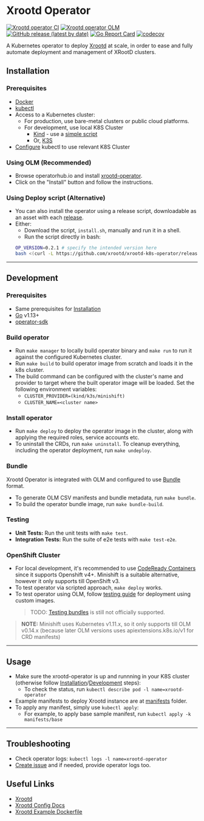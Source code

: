 # Xrootd Operator

[![Xrootd operator CI](https://github.com/xrootd/xrootd-k8s-operator/workflows/Xrootd%20operator%20CI/badge.svg)](https://github.com/xrootd/xrootd-k8s-operator/actions?query=workflow%3A"Xrootd+operator+CI") [![Xrootd operator OLM](https://github.com/xrootd/xrootd-k8s-operator/workflows/Xrootd%20operator%20OLM/badge.svg)](https://github.com/xrootd/xrootd-k8s-operator/actions?query=workflow%3A"Xrootd+operator+OLM") 
<br />
[![GitHub release (latest by date)](https://img.shields.io/github/v/release/xrootd/xrootd-k8s-operator)](https://github.com/xrootd/xrootd-k8s-operator/releases) [![Go Report Card](https://goreportcard.com/badge/github.com/xrootd/xrootd-k8s-operator)](https://goreportcard.com/report/github.com/xrootd/xrootd-k8s-operator) [![codecov](https://codecov.io/gh/xrootd/xrootd-k8s-operator/branch/master/graph/badge.svg)](https://codecov.io/gh/xrootd/xrootd-k8s-operator)

A Kubernetes operator to deploy [Xrootd](https://github.com/xrootd/xrootd) at scale, in order to ease and fully automate deployment and management of XRootD clusters.

## Installation

### Prerequisites

- [Docker](https://docs.docker.com/get-docker/)
- [kubectl](https://kubernetes.io/docs/tasks/tools/install-kubectl/)
- Access to a Kubernetes cluster:
  - For production, use bare-metal clusters or public cloud platforms.
  - For development, use local K8S Cluster
    - [Kind](https://kind.sigs.k8s.io/) - use a [simple script](https://github.com/k8s-school/kind-helper/blob/master/k8s-create.sh)
    - Or, [K3S](https://k3s.io/)
- [Configure](https://success.docker.com/article/how-to-use-kubectl-to-manage-multiple-kubernetes-clusters) kubectl to use relevant K8S Cluster

### Using OLM (Recommended)

- Browse operatorhub.io and install [xrootd-operator](https://operatorhub.io/operator/xrootd-operator).
- Click on the "Install" button and follow the instructions.

### Using Deploy script (Alternative)

- You can also install the operator using a release script, downloadable as an asset with each [release](https://github.com/xrootd/xrootd-k8s-operator/releases/latest).
- Either:
  - Download the script, `install.sh`, manually and run it in a shell.
  - Run the script directly in bash:
  ```bash
  OP_VERSION=0.2.1 # specify the intended version here
  bash <(curl -L https://github.com/xrootd/xrootd-k8s-operator/releases/download/$OP_VERSION/install.sh)
  ```

---

## Development

### Prerequisites

- Same prerequisites for [Installation](#Installation)
- [Go](https://golang.org/doc/install) v1.13+
- [operator-sdk](https://sdk.operatorframework.io/docs/install-operator-sdk/)

### Build operator

- Run `make manager` to locally build operator binary and `make run` to run it against the configured Kubernetes cluster.
- Run `make build` to build operator image from scratch and loads it in the k8s cluster.
- The build command can be configured with the cluster's name and provider to target where the built operator image will be loaded. Set the following environment variables:
  - `CLUSTER_PROVIDER=(kind/k3s/minishift)`
  - `CLUSTER_NAME=<cluster name>`

### Install operator

- Run `make deploy` to deploy the operator image in the cluster, along with applying the required roles, service accounts etc.
- To uninstall the CRDs, run `make uninstall`. To cleanup everything, including the operator deployment, run `make undeploy`.

### Bundle

Xrootd Operator is integrated with OLM and configured to use [Bundle](https://sdk.operatorframework.io/docs/olm-integration/quickstart-bundle/) format.

- To generate OLM CSV manifests and bundle metadata, run `make bundle`.
- To build the operator bundle image, run `make bundle-build`.

### Testing

- **Unit Tests:** Run the unit tests with `make test`.
- **Integration Tests:** Run the suite of e2e tests with `make test-e2e`.

### OpenShift Cluster

- For local development, it's recommended to use [CodeReady Containers](https://code-ready.github.io/crc/) since it supports Openshift v4+. Minishift is a suitable alternative, however it only supports till OpenShift v3.
- To test operator via scripted approach, `make deploy` works.
- To test operator using OLM, follow [testing guide](https://github.com/operator-framework/community-operators/blob/master/docs/testing-operators.md#testing-operator-deployment-on-kubernetes) for deployment using custom images.
  > TODO: [Testing bundles](https://sdk.operatorframework.io/docs/olm-integration/quickstart-bundle/#testing-bundles) is still not officially supported.

> **NOTE:**
> Minishift uses Kubernetes v1.11.x, so it only supports till OLM v0.14.x (because later OLM versions uses apiextensions.k8s.io/v1 for CRD manifests)

---

## Usage

- Make sure the xrootd-operator is up and runnning in your K8S cluster (otherwise follow [Installation](#Installation)/[Development](#Development) steps):
  - To check the status, run `kubectl describe pod -l name=xrootd-operator`
- Example manifests to deploy Xrootd instance are at [manifests](manifests) folder.
- To apply any manifest, simply use `kubectl apply`:
  - For example, to apply base sample manifest, run `kubectl apply -k manifests/base`

---

## Troubleshooting

- Check operator logs: `kubectl logs -l name=xrootd-operator`
- [Create issue](https://github.com/xrootd/xrootd-k8s-operator/issues/new/choose) and if needed, provide operator logs too.

## Useful Links

- [Xrootd](https://xrootd.slac.stanford.edu/index.html)
- [Xrootd Config Docs](https://xrootd.slac.stanford.edu/doc/dev50/xrd_config.htm)
- [Xrootd Example Dockerfile](https://github.com/lnielsen/xrootd-docker/blob/master/Dockerfile)
